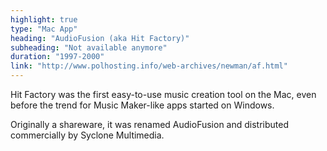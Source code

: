 ```yaml
---
highlight: true
type: "Mac App"
heading: "AudioFusion (aka Hit Factory)"
subheading: "Not available anymore"
duration: "1997-2000"
link: "http://www.polhosting.info/web-archives/newman/af.html"
---
```


Hit Factory was the first easy-to-use music creation tool on the Mac, even before the trend for Music Maker-like apps started on Windows.

Originally a shareware, it was renamed AudioFusion and distributed commercially by Syclone Multimedia.
